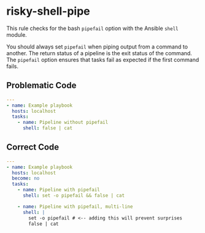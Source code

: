 # risky-shell-pipe

This rule checks for the bash `pipefail` option with the Ansible `shell` module.

You should always set `pipefail` when piping output from a command to another.
The return status of a pipeline is the exit status of the command.
The `pipefail` option ensures that tasks fail as expected if the first command fails.

## Problematic Code

```yaml
---
- name: Example playbook
  hosts: localhost
  tasks:
    - name: Pipeline without pipefail
      shell: false | cat
```

## Correct Code

```yaml
---
- name: Example playbook
  hosts: localhost
  become: no
  tasks:
    - name: Pipeline with pipefail
      shell: set -o pipefail && false | cat

    - name: Pipeline with pipefail, multi-line
      shell: |
        set -o pipefail # <-- adding this will prevent surprises
        false | cat
```
